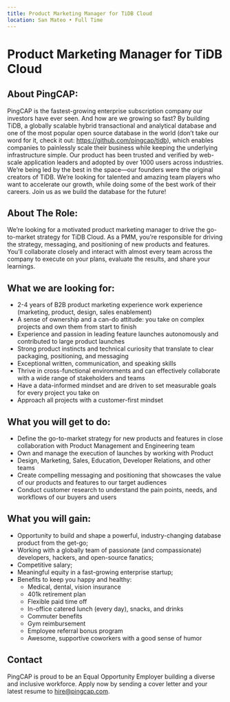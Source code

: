 ```yaml
---
title: Product Marketing Manager for TiDB Cloud
location: San Mateo • Full Time
---
```


# Product Marketing Manager for TiDB Cloud

## About PingCAP:

PingCAP is the fastest-growing enterprise subscription company our investors have ever seen. And how are we growing so fast? By building TiDB, a globally scalable hybrid transactional and analytical database and one of the most popular open source database in the world (don’t take our word for it, check it out: https://github.com/pingcap/tidb), which enables companies to painlessly scale their business while keeping the underlying infrastructure simple. Our product has been trusted and verified by web-scale application leaders and adopted by over 1000 users across industries. We’re being led by the best in the space—our founders were the original creators of TiDB. We’re looking for talented and amazing team players who want to accelerate our growth, while doing some of the best work of their careers. Join us as we build the database for the future!

## About The Role:

We’re looking for a motivated product marketing manager to drive the go-to-market strategy for TiDB Cloud. As a PMM, you’re responsible for driving the strategy, messaging, and positioning of new products and features. You’ll collaborate closely and interact with almost every team across the company to execute on your plans, evaluate the results, and share your learnings.

## What we are looking for:

- 2-4 years of B2B product marketing experience work experience (marketing, product, design, sales enablement)
- A sense of ownership and a can-do attitude: you take on complex projects and own them from start to finish
- Experience and passion in leading feature launches autonomously and contributed to large product launches
- Strong product instincts and technical curiosity that translate to clear packaging, positioning, and messaging
- Exceptional written, communication, and speaking skills
- Thrive in cross-functional environments and can effectively collaborate with a wide range of stakeholders and teams
- Have a data-informed mindset and are driven to set measurable goals for every project you take on
- Approach all projects with a customer-first mindset

## What you will get to do:

- Define the go-to-market strategy for new products and features in close collaboration with Product Management and Engineering team
- Own and manage the execution of launches by working with Product
- Design, Marketing, Sales, Education, Developer Relations, and other teams
- Create compelling messaging and positioning that showcases the value of our products and features to our target audiences
- Conduct customer research to understand the pain points, needs, and workflows of our buyers and users

## What you will gain:

- Opportunity to build and shape a powerful, industry-changing database product from the get-go;
- Working with a globally team of passionate (and compassionate) developers, hackers, and open-source fanatics;
- Competitive salary;
- Meaningful equity in a fast-growing enterprise startup;
- Benefits to keep you happy and healthy:
  - Medical, dental, vision insurance
  - 401k retirement plan
  - Flexible paid time off
  - In-office catered lunch (every day), snacks, and drinks
  - Commuter benefits
  - Gym reimbursement
  - Employee referral bonus program
  - Awesome, supportive coworkers with a good sense of humor

## Contact

PingCAP is proud to be an Equal Opportunity Employer building a diverse and inclusive workforce. Apply now by sending a cover letter and your latest resume to <hire@pingcap.com>.
